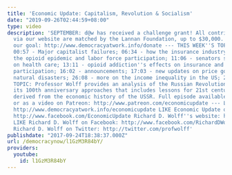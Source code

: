 ```yaml
---
title: 'Economic Update: Capitalism, Revolution & Socialism'
date: "2019-09-26T02:44:59+08:00"
type: video
description: 'SEPTEMBER: d@w has received a challenge grant! All contributions made
  via our website are matched by the Lannan Foundation, up to $30,000. Help us reach
  our goal: http://www.democracyatwork.info/donate --- THIS WEEK''S TOPICS (w/timestamps):
  00:57 - Major capitalist failures; 06:34 - how the insurance industry has affected
  the opioid epidemic and labor force participation; 11:06 - senators selling us out
  on health care; 13:11 - opioid addiction''s effects on insurance and on labor force
  participation; 16:02 - announcements; 17:03 - new updates on price gouging during
  natural disasters; 26:08 - more on the income inequality in the US; 28:10 - SPECIAL
  TOPIC: Professor Wolff provides an analysis of the Russian Revolution of 1917 as
  its 100th anniversary approaches that includes lessons for 21st century socialism
  derived from the economic history of the USSR. Full episode available free via podcast
  or as a video on Patreon: http://www.patreon.com/economicupdate --- Learn more:
  http://www.democracyatwork.info/economicupdate LIKE Economic Update on Facebook:
  http://www.facebook.com/EconomicUpdate Richard D. Wolff''s website: http://www.rdwolff.com
  LIKE Richard D. Wolff on Facebook: http://www.facebook.com/RichardDWolff Follow
  Richard D. Wolff on Twitter: http://twitter.com/profwolff'
publishdate: "2017-09-24T18:38:37.000Z"
url: /democracynow/l1GzM3R84bY/
providers:
  youtube:
    id: l1GzM3R84bY
---
```

